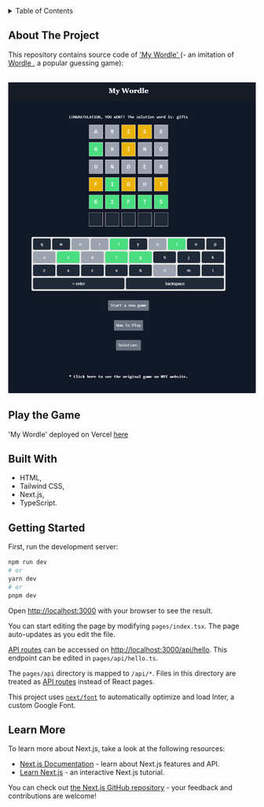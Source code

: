 <!-- TABLE OF CONTENTS -->
<details>
  <summary>Table of Contents</summary>
  <ol>
    <li><a href="#about-the-project">About The Project</a></li>
    <li><a href="#play-the-game">Play the Game</a></li>
    <li><a href="#built-with">Built With</a></li>
      <li><a href="#getting-started">Getting Started</a></li>
        <li><a href="#learn-more">Learn More</a></li>
  </ol>
</details>

## About The Project

This repository contains source code of <a href="https://nextjs-wordle-new-york-times-game.vercel.app/" targt="_blank"> 'My Wordle' <a> (- an imitation of <a
          href="https://www.nytimes.com/games/wordle/index.html"
          target="_blank"> Wordle </a>, a popular guessing game):
<br/>
<br/>

![Product Name Screen Shot](public/wordle.png)

## Play the Game

'My Wordle' deployed on Vercel <a href="https://nextjs-wordle-new-york-times-game.vercel.app/" targt="_blank"> here <a>

## Built With

- HTML,
- Tailwind CSS,
- Next.js,
- TypeScript.

## Getting Started

First, run the development server:

```bash
npm run dev
# or
yarn dev
# or
pnpm dev
```

Open [http://localhost:3000](http://localhost:3000) with your browser to see the result.

You can start editing the page by modifying `pages/index.tsx`. The page auto-updates as you edit the file.

[API routes](https://nextjs.org/docs/api-routes/introduction) can be accessed on [http://localhost:3000/api/hello](http://localhost:3000/api/hello). This endpoint can be edited in `pages/api/hello.ts`.

The `pages/api` directory is mapped to `/api/*`. Files in this directory are treated as [API routes](https://nextjs.org/docs/api-routes/introduction) instead of React pages.

This project uses [`next/font`](https://nextjs.org/docs/basic-features/font-optimization) to automatically optimize and load Inter, a custom Google Font.

## Learn More

To learn more about Next.js, take a look at the following resources:

- [Next.js Documentation](https://nextjs.org/docs) - learn about Next.js features and API.
- [Learn Next.js](https://nextjs.org/learn) - an interactive Next.js tutorial.

You can check out [the Next.js GitHub repository](https://github.com/vercel/next.js/) - your feedback and contributions are welcome!

